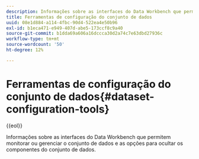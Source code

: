 ```yaml
---
description: Informações sobre as interfaces do Data Workbench que permitem monitorar ou gerenciar o conjunto de dados e as opções para ocultar os componentes do conjunto de dados.
title: Ferramentas de configuração do conjunto de dados
uuid: 08e1d884-a114-4fbc-90d4-522ea4e50b96
exl-id: b1eca471-e949-407d-abe5-173ccf8c9a40
source-git-commit: b1dda69a606a16dccca30d2a74c7e63dbd27936c
workflow-type: tm+mt
source-wordcount: '50'
ht-degree: 12%

---
```


# Ferramentas de configuração do conjunto de dados{#dataset-configuration-tools}

{{eol}}

Informações sobre as interfaces do Data Workbench que permitem monitorar ou gerenciar o conjunto de dados e as opções para ocultar os componentes do conjunto de dados.
